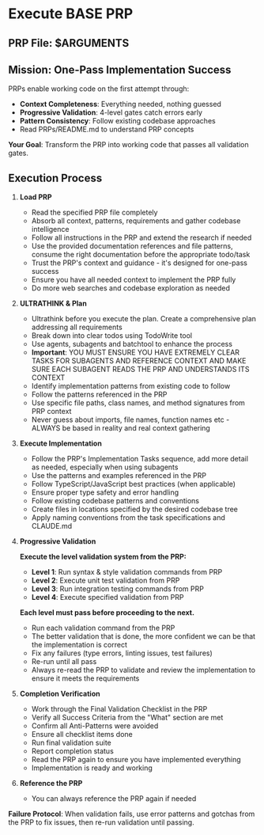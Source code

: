 # Execute BASE PRP

## PRP File: $ARGUMENTS

## Mission: One-Pass Implementation Success

PRPs enable working code on the first attempt through:

- **Context Completeness**: Everything needed, nothing guessed
- **Progressive Validation**: 4-level gates catch errors early
- **Pattern Consistency**: Follow existing codebase approaches
- Read PRPs/README.md to understand PRP concepts

**Your Goal**: Transform the PRP into working code that passes all validation gates.

## Execution Process

1. **Load PRP**
   - Read the specified PRP file completely
   - Absorb all context, patterns, requirements and gather codebase intelligence
   - Follow all instructions in the PRP and extend the research if needed
   - Use the provided documentation references and file patterns, consume the right documentation before the appropriate todo/task
   - Trust the PRP's context and guidance - it's designed for one-pass success
   - Ensure you have all needed context to implement the PRP fully
   - Do more web searches and codebase exploration as needed

2. **ULTRATHINK & Plan**
   - Ultrathink before you execute the plan. Create a comprehensive plan addressing all requirements
   - Break down into clear todos using TodoWrite tool
   - Use agents, subagents and batchtool to enhance the process
   - **Important**: YOU MUST ENSURE YOU HAVE EXTREMELY CLEAR TASKS FOR SUBAGENTS AND REFERENCE CONTEXT AND MAKE SURE EACH SUBAGENT READS THE PRP AND UNDERSTANDS ITS CONTEXT
   - Identify implementation patterns from existing code to follow
   - Follow the patterns referenced in the PRP
   - Use specific file paths, class names, and method signatures from PRP context
   - Never guess about imports, file names, function names etc - ALWAYS be based in reality and real context gathering

3. **Execute Implementation**
   - Follow the PRP's Implementation Tasks sequence, add more detail as needed, especially when using subagents
   - Use the patterns and examples referenced in the PRP
   - Follow TypeScript/JavaScript best practices (when applicable)
   - Ensure proper type safety and error handling
   - Follow existing codebase patterns and conventions
   - Create files in locations specified by the desired codebase tree
   - Apply naming conventions from the task specifications and CLAUDE.md

4. **Progressive Validation**

   **Execute the level validation system from the PRP:**
   - **Level 1**: Run syntax & style validation commands from PRP
   - **Level 2**: Execute unit test validation from PRP
   - **Level 3**: Run integration testing commands from PRP
   - **Level 4**: Execute specified validation from PRP

   **Each level must pass before proceeding to the next.**
   
   - Run each validation command from the PRP
   - The better validation that is done, the more confident we can be that the implementation is correct
   - Fix any failures (type errors, linting issues, test failures)
   - Re-run until all pass
   - Always re-read the PRP to validate and review the implementation to ensure it meets the requirements

5. **Completion Verification**
   - Work through the Final Validation Checklist in the PRP
   - Verify all Success Criteria from the "What" section are met
   - Confirm all Anti-Patterns were avoided
   - Ensure all checklist items done
   - Run final validation suite
   - Report completion status
   - Read the PRP again to ensure you have implemented everything
   - Implementation is ready and working

6. **Reference the PRP**
   - You can always reference the PRP again if needed

**Failure Protocol**: When validation fails, use error patterns and gotchas from the PRP to fix issues, then re-run validation until passing.
